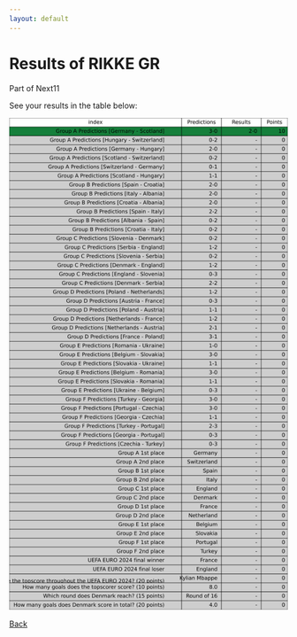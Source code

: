 ```yaml
---
layout: default
---
```


# Results of RIKKE GR 
    
Part of Next11
    
See your results in the table below:
    
![RIKKE GR](./user_plots/RIKKE_GR.svg?raw=true)

[Back](https://christianbanggribsvad.github.io/em_spillet.github.io/)
